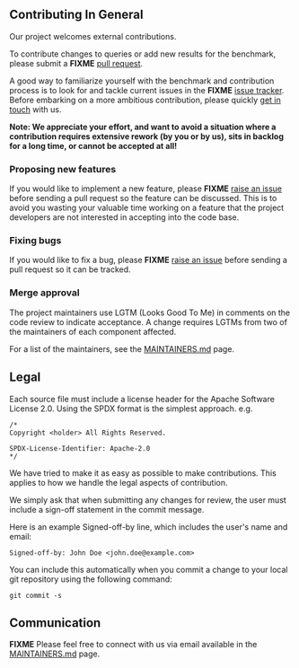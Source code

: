 ## Contributing In General
Our project welcomes external contributions.

To contribute changes to queries or add new results for the benchmark, please submit a **FIXME** [pull request](https://github.com/ibm/fiben-benchmark/pulls).

A good way to familiarize yourself with the benchmark and contribution process is
to look for and tackle current issues in the **FIXME** [issue tracker](https://github.com/ibm/fiben-benchmark/issues).
Before embarking on a more ambitious contribution, please quickly [get in touch](#communication) with us.

**Note: We appreciate your effort, and want to avoid a situation where a contribution
requires extensive rework (by you or by us), sits in backlog for a long time, or
cannot be accepted at all!**

### Proposing new features

If you would like to implement a new feature, please **FIXME** [raise an issue](https://github.com/ibm/fiben-benchmark/issues)
before sending a pull request so the feature can be discussed. This is to avoid
you wasting your valuable time working on a feature that the project developers
are not interested in accepting into the code base.

### Fixing bugs

If you would like to fix a bug, please **FIXME** [raise an issue](https://github.com/ibm/fiben-benchmark/issues) before sending a
pull request so it can be tracked.

### Merge approval

The project maintainers use LGTM (Looks Good To Me) in comments on the code
review to indicate acceptance. A change requires LGTMs from two of the
maintainers of each component affected.

For a list of the maintainers, see the [MAINTAINERS.md](MAINTAINERS.md) page.

## Legal

Each source file must include a license header for the Apache
Software License 2.0. Using the SPDX format is the simplest approach.
e.g.

```
/*
Copyright <holder> All Rights Reserved.

SPDX-License-Identifier: Apache-2.0
*/
```

We have tried to make it as easy as possible to make contributions. This
applies to how we handle the legal aspects of contribution. 
<!---We use the
same approach - the [Developer's Certificate of Origin 1.1 (DCO)](https://github.com/hyperledger/fabric/blob/master/docs/source/DCO1.1.txt) - that the Linux® Kernel [community](https://elinux.org/Developer_Certificate_Of_Origin)
uses to manage code contributions.--->

We simply ask that when submitting any changes for review, the user
must include a sign-off statement in the commit message.

Here is an example Signed-off-by line, which includes the user's name and email:

```
Signed-off-by: John Doe <john.doe@example.com>
```

You can include this automatically when you commit a change to your
local git repository using the following command:

```
git commit -s
```

## Communication
**FIXME** Please feel free to connect with us via email available in the [MAINTAINERS.md](MAINTAINERS.md) page.

<!--## Setup
**FIXME** Please add any special setup instructions for your project to help the developer
become productive quickly.-->

<!---## Testing
**FIXME** Please provide information that helps the developer test any changes they make
before submitting.--->

<!---## Coding style guidelines
**FIXME** Optional, but recommended: please share any specific style guidelines you might
have for your project.--->

